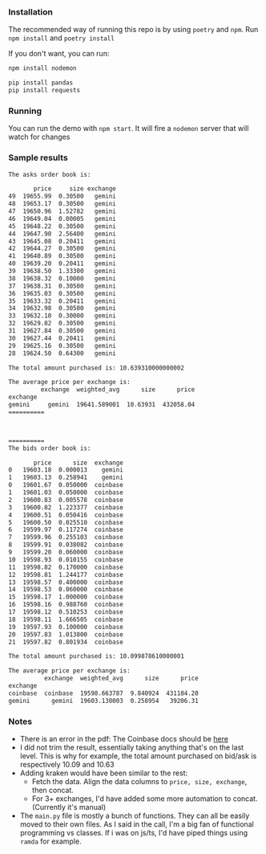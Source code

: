 ### Installation
The recommended way of running this repo is by using `poetry` and `npm`.
Run `npm install` and `poetry install`

If you don't want, you can run:

```bash
npm install nodemon

pip install pandas
pip install requests
```


### Running

You can run the demo with `npm start`.
It will fire a `nodemon` server that will watch for changes


### Sample results

```bash
The asks order book is:

       price     size exchange
49  19655.99  0.30500   gemini
48  19653.17  0.30500   gemini
47  19650.96  1.52782   gemini
46  19649.04  0.00005   gemini
45  19648.22  0.30500   gemini
44  19647.90  2.56400   gemini
43  19645.08  0.20411   gemini
42  19644.27  0.30500   gemini
41  19640.89  0.30500   gemini
40  19639.20  0.20411   gemini
39  19638.50  1.33300   gemini
38  19638.32  0.10000   gemini
37  19638.31  0.30500   gemini
36  19635.03  0.30500   gemini
35  19633.32  0.20411   gemini
34  19632.98  0.30500   gemini
33  19632.10  0.30000   gemini
32  19629.82  0.30500   gemini
31  19627.84  0.30500   gemini
30  19627.44  0.20411   gemini
29  19625.16  0.30500   gemini
28  19624.50  0.64300   gemini

The total amount purchased is: 10.639310000000002

The average price per exchange is:
         exchange  weighted_avg      size      price
exchange                                            
gemini     gemini  19641.589001  10.63931  432058.04
==========



==========
The bids order book is:

       price      size  exchange
0   19603.18  0.000013    gemini
1   19603.13  0.258941    gemini
0   19601.67  0.050000  coinbase
1   19601.03  0.050000  coinbase
2   19600.83  0.005578  coinbase
3   19600.82  1.223377  coinbase
4   19600.51  0.050416  coinbase
5   19600.50  0.025510  coinbase
6   19599.97  0.117274  coinbase
7   19599.96  0.255103  coinbase
8   19599.91  0.038082  coinbase
9   19599.20  0.060000  coinbase
10  19598.93  0.010155  coinbase
11  19598.82  0.170000  coinbase
12  19598.81  1.244177  coinbase
13  19598.57  0.400000  coinbase
14  19598.53  0.060000  coinbase
15  19598.17  1.000000  coinbase
16  19598.16  0.988760  coinbase
17  19598.12  0.510253  coinbase
18  19598.11  1.666505  coinbase
19  19597.93  0.100000  coinbase
20  19597.83  1.013800  coinbase
21  19597.82  0.801934  coinbase

The total amount purchased is: 10.099878610000001

The average price per exchange is:
          exchange  weighted_avg      size      price
exchange                                             
coinbase  coinbase  19598.663787  9.840924  431184.20
gemini      gemini  19603.130003  0.258954   39206.31
```

### Notes
+ There is an error in the pdf: The Coinbase docs should be [here](https://docs.cloud.coinbase.com/exchange/reference/exchangerestapi_getproductbook-1)
+ I did not trim the result, essentially taking anything that's on the last level. This is why for example, the total amount purchased on bid/ask is respectively 10.09 and 10.63
+ Adding kraken would have been similar to the rest:
  + Fetch the data. Align the data columns to `price, size, exchange`, then concat.
  + For 3+ exchanges, I'd have added some more automation to concat. (Currently it's manual)
+ The `main.py` file is mostly a bunch of functions. They can all be easily moved to their own files. As I said in the call, I'm a big fan of functional programming vs classes. If i was on js/ts, I'd have piped things using `ramda` for example.
